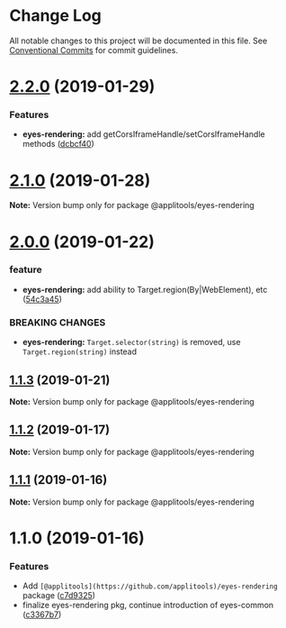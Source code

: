 # Change Log

All notable changes to this project will be documented in this file.
See [Conventional Commits](https://conventionalcommits.org) for commit guidelines.

# [2.2.0](https://github.com/applitools/eyes.sdk.javascript1/compare/@applitools/eyes-rendering@2.1.0...@applitools/eyes-rendering@2.2.0) (2019-01-29)


### Features

* **eyes-rendering:** add getCorsIframeHandle/setCorsIframeHandle methods ([dcbcf40](https://github.com/applitools/eyes.sdk.javascript1/commit/dcbcf40))





# [2.1.0](https://github.com/applitools/eyes.sdk.javascript1/compare/@applitools/eyes-rendering@2.0.0...@applitools/eyes-rendering@2.1.0) (2019-01-28)

**Note:** Version bump only for package @applitools/eyes-rendering





# [2.0.0](https://github.com/applitools/eyes.sdk.javascript1/compare/@applitools/eyes-rendering@1.1.3...@applitools/eyes-rendering@2.0.0) (2019-01-22)


### feature

* **eyes-rendering:** add ability to Target.region(By|WebElement), etc ([54c3a45](https://github.com/applitools/eyes.sdk.javascript1/commit/54c3a45))


### BREAKING CHANGES

* **eyes-rendering:** `Target.selector(string)` is removed, use `Target.region(string)` instead





## [1.1.3](https://github.com/applitools/eyes.sdk.javascript1/compare/@applitools/eyes-rendering@1.1.2...@applitools/eyes-rendering@1.1.3) (2019-01-21)

**Note:** Version bump only for package @applitools/eyes-rendering





## [1.1.2](https://github.com/applitools/eyes.sdk.javascript1/compare/@applitools/eyes-rendering@1.1.1...@applitools/eyes-rendering@1.1.2) (2019-01-17)

**Note:** Version bump only for package @applitools/eyes-rendering





## [1.1.1](https://github.com/applitools/eyes.sdk.javascript1/compare/@applitools/eyes-rendering@1.1.0...@applitools/eyes-rendering@1.1.1) (2019-01-16)

**Note:** Version bump only for package @applitools/eyes-rendering





# 1.1.0 (2019-01-16)


### Features

* Add `[@applitools](https://github.com/applitools)/eyes-rendering` package ([c7d9325](https://github.com/applitools/eyes.sdk.javascript1/commit/c7d9325))
* finalize eyes-rendering pkg, continue introduction of eyes-common ([c3367b7](https://github.com/applitools/eyes.sdk.javascript1/commit/c3367b7))
